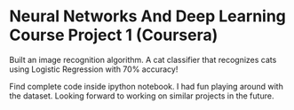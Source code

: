# Neural Networks And Deep Learning Course Project 1 (Coursera)
Built an image recognition algorithm. A cat classifier that recognizes cats using Logistic Regression with 70% accuracy!

Find complete code inside ipython notebook.
I had fun playing around with the dataset. Looking forward to working on similar projects in the future.


